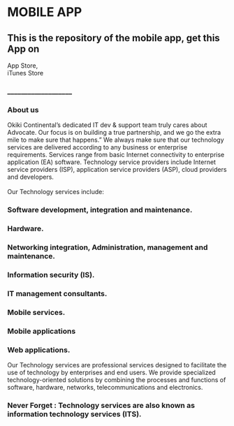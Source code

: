 # MOBILE APP

## This is the repository of the mobile app, get this App on

App Store,<br>
iTunes Store


### ___________________

### About us

Okiki Continental’s dedicated IT dev & support team truly cares about Advocate. Our focus is on building a true partnership, and we go the extra mile to make sure that happens.” We always make sure that our technology services are delivered according to any business or enterprise requirements. Services range from basic Internet connectivity to enterprise application (EA) software. Technology service providers include Internet service providers (ISP), application service providers (ASP), cloud providers and developers.<br><br>
Our Technology services include:
### Software development, integration and maintenance.
### Hardware.
### Networking integration, Administration, management and maintenance.
### Information security (IS).
### IT management consultants.
### Mobile services.
### Mobile applications
### Web applications.
Our Technology services are professional services designed to facilitate the use of technology by enterprises and end users. We provide specialized technology-oriented solutions by combining the processes and functions of software, hardware, networks, telecommunications and electronics.

### Never Forget : Technology services are also known as information technology services (ITS).
